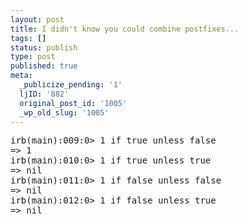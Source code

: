 ```yaml
---
layout: post
title: I didn't know you could combine postfixes...
tags: []
status: publish
type: post
published: true
meta:
  _publicize_pending: '1'
  ljID: '882'
  original_post_id: '1005'
  _wp_old_slug: '1005'
---
```

<pre>
irb(main):009:0&gt; 1 if true unless false
=&gt; 1
irb(main):010:0&gt; 1 if true unless true
=&gt; nil
irb(main):011:0&gt; 1 if false unless false
=&gt; nil
irb(main):012:0&gt; 1 if false unless true
=&gt; nil
</pre>
